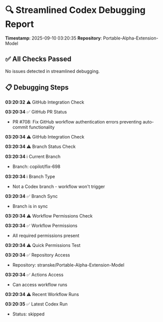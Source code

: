 # 🔍 Streamlined Codex Debugging Report

**Timestamp**: 2025-09-10 03:20:35
**Repository**: Portable-Alpha-Extension-Model

## ✅ All Checks Passed
No issues detected in streamlined debugging.

## 📋 Debugging Steps
**03:20:32** ⚠️ GitHub Integration Check

**03:20:34** ✅ GitHub PR Status
  - PR #708: Fix GitHub workflow authentication errors preventing auto-commit functionality

**03:20:34** ⚠️ GitHub Integration Check

**03:20:34** ⚠️ Branch Status Check

**03:20:34** ℹ️ Current Branch
  - Branch: copilot/fix-698

**03:20:34** ℹ️ Branch Type
  - Not a Codex branch - workflow won't trigger

**03:20:34** ✅ Branch Sync
  - Branch is in sync

**03:20:34** ⚠️ Workflow Permissions Check

**03:20:34** ✅ Workflow Permissions
  - All required permissions present

**03:20:34** ⚠️ Quick Permissions Test

**03:20:34** ✅ Repository Access
  - Repository: stranske/Portable-Alpha-Extension-Model

**03:20:34** ✅ Actions Access
  - Can access workflow runs

**03:20:34** ⚠️ Recent Workflow Runs

**03:20:35** ✅ Latest Codex Run
  - Status: skipped
